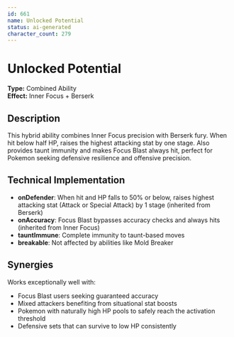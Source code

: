 ```yaml
---
id: 661
name: Unlocked Potential
status: ai-generated
character_count: 279
---
```


# Unlocked Potential

**Type:** Combined Ability  
**Effect:** Inner Focus + Berserk  

## Description
This hybrid ability combines Inner Focus precision with Berserk fury. When hit below half HP, raises the highest attacking stat by one stage. Also provides taunt immunity and makes Focus Blast always hit, perfect for Pokemon seeking defensive resilience and offensive precision.

## Technical Implementation
- **onDefender**: When hit and HP falls to 50% or below, raises highest attacking stat (Attack or Special Attack) by 1 stage (inherited from Berserk)
- **onAccuracy**: Focus Blast bypasses accuracy checks and always hits (inherited from Inner Focus)  
- **tauntImmune**: Complete immunity to taunt-based moves
- **breakable**: Not affected by abilities like Mold Breaker

## Synergies
Works exceptionally well with:
- Focus Blast users seeking guaranteed accuracy
- Mixed attackers benefiting from situational stat boosts
- Pokemon with naturally high HP pools to safely reach the activation threshold
- Defensive sets that can survive to low HP consistently